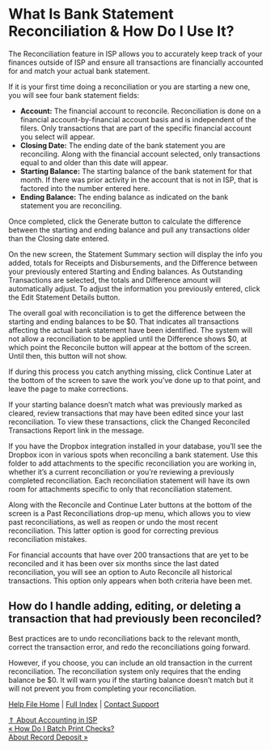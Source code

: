  What Is Bank Statement Reconciliation & How Do I Use It?
==========

The Reconciliation feature in ISP allows you to accurately keep track of your finances outside of ISP and ensure all transactions are financially accounted for and match your actual bank statement. 

If it is your first time doing a reconciliation or you are starting a new one, you will see four bank statement fields:

* **Account:** The financial account to reconcile. Reconciliation is done on a financial account-by-financial account basis and is independent of the filers. Only transactions that are part of the specific financial account you select will appear.
* **Closing Date:** The ending date of the bank statement you are reconciling. Along with the financial account selected, only transactions equal to and older than this date will appear.
* **Starting Balance:** The starting balance of the bank statement for that month. If there was prior activity in the account that is not in ISP, that is factored into the number entered here.
* **Ending Balance:** The ending balance as indicated on the bank statement you are reconciling.

Once completed, click the Generate button to calculate the difference between the starting and ending balance and pull any transactions older than the Closing date entered. 

On the new screen, the Statement Summary section will display the info you added, totals for Receipts and Disbursements, and the Difference between your previously entered Starting and Ending balances. As Outstanding Transactions are selected, the totals and Difference amount will automatically adjust. To adjust the information you previously entered, click the Edit Statement Details button.

The overall goal with reconciliation is to get the difference between the starting and ending balances to be $0. That indicates all transactions affecting the actual bank statement have been identified. The system will not allow a reconciliation to be applied until the Difference shows $0, at which point the Reconcile button will appear at the bottom of the screen. Until then, this button will not show.

If during this process you catch anything missing, click Continue Later at the bottom of the screen to save the work you’ve done up to that point, and leave the page to make corrections.

If your starting balance doesn’t match what was previously marked as cleared, review transactions that may have been edited since your last reconciliation. To view these transactions, click the Changed Reconciled Transactions Report link in the message.

If you have the Dropbox integration installed in your database, you’ll see the Dropbox icon in various spots when reconciling a bank statement. Use this folder to add attachments to the specific reconciliation you are working in, whether it’s a current reconciliation or you’re reviewing a previously completed reconciliation. Each reconciliation statement will have its own room for attachments specific to only that reconciliation statement.

Along with the Reconcile and Continue Later buttons at the bottom of the screen is a Past Reconciliations drop-up menu, which allows you to view past reconciliations, as well as reopen or undo the most recent reconciliation. This latter option is good for correcting previous reconciliation mistakes.

For financial accounts that have over 200 transactions that are yet to be reconciled and it has been over six months since the last dated reconciliation, you will see an option to Auto Reconcile all historical transactions. This option only appears when both criteria have been met.

How do I handle adding, editing, or deleting a transaction that had previously been reconciled?
----------

Best practices are to undo reconciliations back to the relevant month, correct the transaction error, and redo the reconciliations going forward.

However, if you choose, you can include an old transaction in the current reconciliation. The reconciliation system only requires that the ending balance be $0. It will warn you if the starting balance doesn’t match but it will not prevent you from completing your reconciliation.

[Help File Home](/help/) | [Full Index](/Help-File-Directory/) | [Contact Support](mailto:support@ISPolitical.com)

[⇑ About Accounting in ISP](/About-Accounting-in-ISP)  
[« How Do I Batch Print Checks?](/Batch-Check-Printing)  
[About Record Deposit »](/About-Record-Deposit)